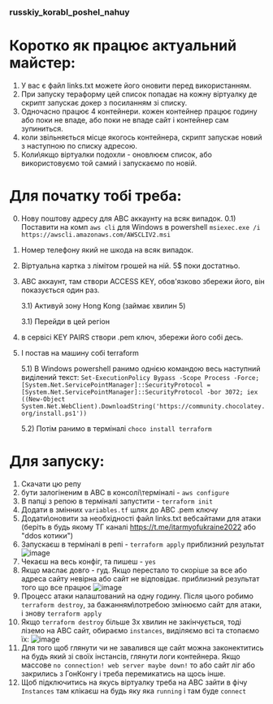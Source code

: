 ### russkiy_korabl_poshel_nahuy

# Коротко як працює актуальний майстер:
1) У вас є файл links.txt можете його оновити перед використанням.
2) При запуску тераформу цей список попадає на кожну віртуалку де скрипт запускає докер з посиланням зі списку.
3) Одночасно працює 4 контейнери. кожен контейнер працює годину або поки не впаде, або поки не впаде сайт і контейнер сам зупиниться.
4) коли звільняється місце якогось контейнера, скрипт запускає новий з наступною по списку адресою.
5) Коли\якщо віртуалки подохли - оновлюєм список, або використовуємо той самий і запускаємо по новій.

# Для початку тобі треба:

0) Нову поштову адресу для АВС аккаунту на всяк випадок.
0.1) Поставити на комп `aws cli` для Windows в powershell `msiexec.exe /i https://awscli.amazonaws.com/AWSCLIV2.msi`
1) Номер телефону який не шкода на всяк випадок.
2) Віртуальна картка з лімітом грошей на ній. 5$ поки достатньо.
3) АВС аккаунт, там створи ACCESS KEY, обов'язково збережи його, він показується один раз.
 
   3.1) Активуй зону Hong Kong (займає хвилин 5)
   
   3.1) Перейди в цей регіон

4) в сервісі KEY PAIRS створи .pem ключ, збережи його собі десь.
5) І постав на машину собі terraform
   
   5.1) В Windows powershell ранимо однією командою весь наступний виділений текст: `Set-ExecutionPolicy Bypass -Scope Process -Force; [System.Net.ServicePointManager]::SecurityProtocol = [System.Net.ServicePointManager]::SecurityProtocol -bor 3072; iex ((New-Object System.Net.WebClient).DownloadString('https://community.chocolatey.org/install.ps1'))`
   
   5.2) Потім ранимо в терміналі `choco install terraform`

# Для запуску:

1) Скачати цю репу
2) бути залогіненим в АВС в консолі\терміналі - `aws configure`
3) В папці з репою в терміналі запустити - `terraform init`
4) Додати в змінних `variables.tf` шлях до АВС .pem ключу
5) Додати\оновити за необхідності файл links.txt вебсайтами для атаки (беріть в будь якому ТГ каналі https://t.me/itarmyofukraine2022 або "ddos котики")
6) Запускаєш в терміналі в репі - `terraform apply` 
приблизний результат ![image](https://user-images.githubusercontent.com/24322276/155978270-46a9b635-8519-48f1-8a98-a6f216e1c61d.png)
7) Чекаєш на весь конфіг, та пишеш - `yes`
8) Якщо маслає довго - гуд. Якщо перестало то скоріше за все або адреса сайту невірна або сайт не відповідає.
приблизний результат того що все працює ![image](https://user-images.githubusercontent.com/24322276/155978537-84cbaa5d-c323-4ab4-a61e-571b6369872f.png)
9) Процесс атаки налаштований на одну годину. Після цього робимо `terraform destroy`, за бажанням\потребою змінюємо сайт для атаки, і знову `terraform apply`
10) Якщо `terraform destroy` більше 3х хвилин не закінчується, тоді ліземо на АВС сайт, обираємо `instances`, виділяємо всі та стопаємо їх:
![image](https://user-images.githubusercontent.com/24322276/155982236-15ad9379-7e06-4d97-b21d-8b34f5182b50.png)
11) Для того щоб глянути чи не завалився ще сайт можна законектитись на будь який зі своїх інстансів, глянути логи контейнера. Якщо массове `no connection! web server maybe down!` то або сайт ліг або закрились з ГонКонгу і треба перемикатись на щось інше.
12) Щоб підключитись на якусь віртуалку треба на АВС зайти в фічу `Instances` там клікаєш на будь яку яка `running` і там буде `connect`
